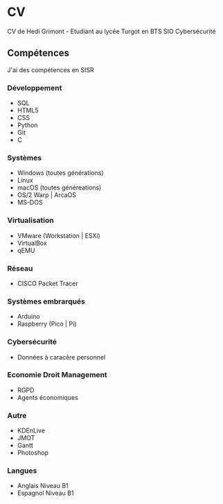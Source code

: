 # CV
CV de Hedi Grimont - Etudiant au lycée Turgot en BTS SIO Cybersécurité
## Compétences
J'ai des compétences en SISR
### Développement
- SQL
- HTML5
- CSS
- Python
- Git
- C
### Systèmes
- Windows (toutes générations)
- Linux
- macOS (toutes généreations)
- OS/2 Warp | ArcaOS
- MS-DOS
### Virtualisation
- VMware (Workstation | ESXi)
- VirtualBox
- qEMU
### Réseau
- CISCO Packet Tracer
### Systèmes embrarqués
- Arduino
- Raspberry (Pico | Pi)
### Cybersécurité
- Données à caracère personnel
### Economie Droit Management
- RGPD
- Agents économiques
### Autre
- KDEnLive
- JMOT
- Gantt
- Photoshop
### Langues
- Anglais Niveau B1
- Espagnol Niveau B1
